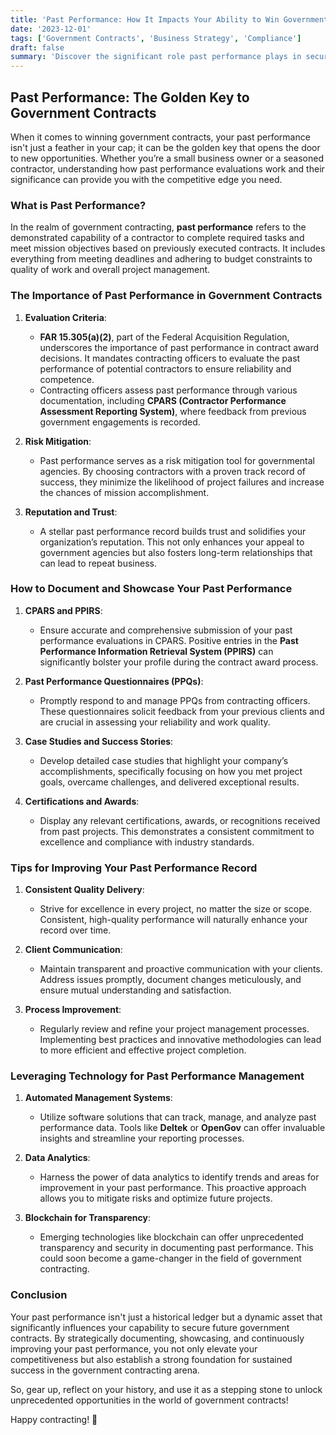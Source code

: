 ```yaml
---
title: 'Past Performance: How It Impacts Your Ability to Win Government Contracts'
date: '2023-12-01'
tags: ['Government Contracts', 'Business Strategy', 'Compliance']
draft: false
summary: 'Discover the significant role past performance plays in securing government contracts and learn how to leverage your company’s history for future success.'
---
```


## Past Performance: The Golden Key to Government Contracts

When it comes to winning government contracts, your past performance isn't just a feather in your cap; it can be the golden key that opens the door to new opportunities. Whether you’re a small business owner or a seasoned contractor, understanding how past performance evaluations work and their significance can provide you with the competitive edge you need.

### What is Past Performance?

In the realm of government contracting, **past performance** refers to the demonstrated capability of a contractor to complete required tasks and meet mission objectives based on previously executed contracts. It includes everything from meeting deadlines and adhering to budget constraints to quality of work and overall project management.

### The Importance of Past Performance in Government Contracts

1. **Evaluation Criteria**:
    - **FAR 15.305(a)(2)**, part of the Federal Acquisition Regulation, underscores the importance of past performance in contract award decisions. It mandates contracting officers to evaluate the past performance of potential contractors to ensure reliability and competence.
    - Contracting officers assess past performance through various documentation, including **CPARS (Contractor Performance Assessment Reporting System)**, where feedback from previous government engagements is recorded.

2. **Risk Mitigation**:
    - Past performance serves as a risk mitigation tool for governmental agencies. By choosing contractors with a proven track record of success, they minimize the likelihood of project failures and increase the chances of mission accomplishment.

3. **Reputation and Trust**:
    - A stellar past performance record builds trust and solidifies your organization’s reputation. This not only enhances your appeal to government agencies but also fosters long-term relationships that can lead to repeat business.

### How to Document and Showcase Your Past Performance

1. **CPARS and PPIRS**:
    - Ensure accurate and comprehensive submission of your past performance evaluations in CPARS. Positive entries in the **Past Performance Information Retrieval System (PPIRS)** can significantly bolster your profile during the contract award process.

2. **Past Performance Questionnaires (PPQs)**:
    - Promptly respond to and manage PPQs from contracting officers. These questionnaires solicit feedback from your previous clients and are crucial in assessing your reliability and work quality.

3. **Case Studies and Success Stories**:
    - Develop detailed case studies that highlight your company’s accomplishments, specifically focusing on how you met project goals, overcame challenges, and delivered exceptional results.

4. **Certifications and Awards**:
    - Display any relevant certifications, awards, or recognitions received from past projects. This demonstrates a consistent commitment to excellence and compliance with industry standards.

### Tips for Improving Your Past Performance Record

1. **Consistent Quality Delivery**:
    - Strive for excellence in every project, no matter the size or scope. Consistent, high-quality performance will naturally enhance your record over time.

2. **Client Communication**:
    - Maintain transparent and proactive communication with your clients. Address issues promptly, document changes meticulously, and ensure mutual understanding and satisfaction.

3. **Process Improvement**:
    - Regularly review and refine your project management processes. Implementing best practices and innovative methodologies can lead to more efficient and effective project completion.

### Leveraging Technology for Past Performance Management

1. **Automated Management Systems**:
    - Utilize software solutions that can track, manage, and analyze past performance data. Tools like **Deltek** or **OpenGov** can offer invaluable insights and streamline your reporting processes.

2. **Data Analytics**:
    - Harness the power of data analytics to identify trends and areas for improvement in your past performance. This proactive approach allows you to mitigate risks and optimize future projects.

3. **Blockchain for Transparency**:
    - Emerging technologies like blockchain can offer unprecedented transparency and security in documenting past performance. This could soon become a game-changer in the field of government contracting.

### Conclusion

Your past performance isn't just a historical ledger but a dynamic asset that significantly influences your capability to secure future government contracts. By strategically documenting, showcasing, and continuously improving your past performance, you not only elevate your competitiveness but also establish a strong foundation for sustained success in the government contracting arena.

So, gear up, reflect on your history, and use it as a stepping stone to unlock unprecedented opportunities in the world of government contracts!

Happy contracting! 🚀